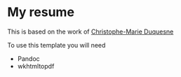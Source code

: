 My resume
=========

This is based on the work of [Christophe-Marie Duquesne](http://chmd.fr/)

To use this template you will need 
 - Pandoc
 - wkhtmltopdf

 